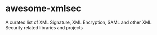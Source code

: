 # awesome-xmlsec
A curated list of XML Signature, XML Encryption, SAML and other XML Security related libraries and projects
